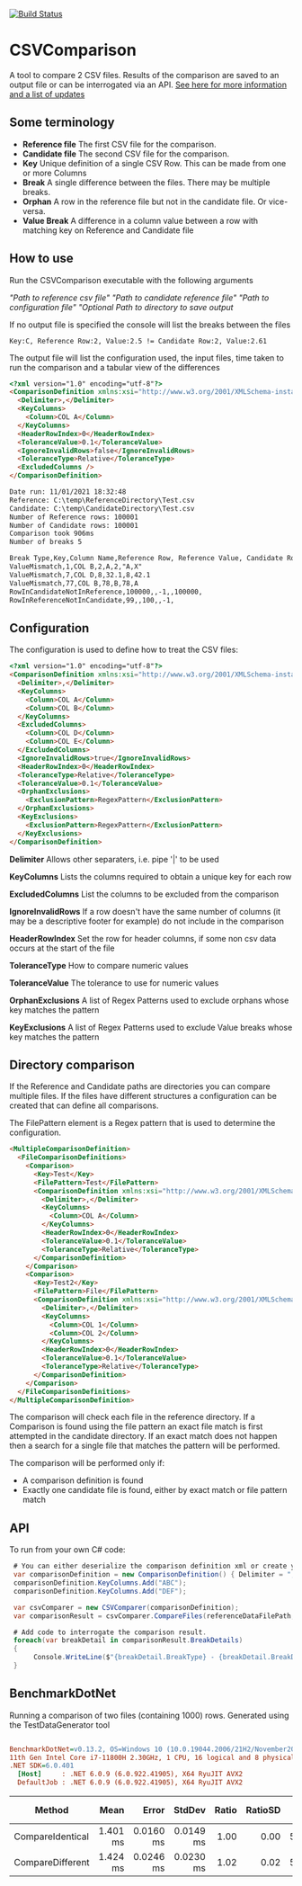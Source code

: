 [![Build Status](https://dev.azure.com/jonathanscott80/CSVComparer/_apis/build/status/jscott7.CSVComparer)](https://dev.azure.com/jonathanscott80/CSVComparer/_build/latest?definitionId=2)

# CSVComparison

A tool to compare 2 CSV files. Results of the comparison are saved to an output file or can be interrogated via an API.
[See here for more information and a list of updates](https://github.com/jscott7/CSVComparer/wiki)

## Some terminology

* **Reference file** The first CSV file for the comparison.
* **Candidate file** The second CSV file for the comparison.
* **Key** Unique definition of a single CSV Row. This can be made from one or more Columns
* **Break** A single difference between the files. There may be multiple breaks.
* **Orphan** A row in the reference file but not in the candidate file. Or vice-versa.
* **Value Break** A difference in a column value between a row with matching key on Reference and Candidate file 

## How to use

Run the CSVComparison executable with the following arguments

*"Path to reference csv file" "Path to candidate reference file" "Path to configuration file" "Optional Path to directory to save output*

If no output file is specified the console will list the breaks between the files

`Key:C, Reference Row:2, Value:2.5 != Candidate Row:2, Value:2.61`

The output file will list the configuration used, the input files, time taken to run the comparison and a tabular view of the differences

```html
<?xml version="1.0" encoding="utf-8"?>
<ComparisonDefinition xmlns:xsi="http://www.w3.org/2001/XMLSchema-instance" xmlns:xsd="http://www.w3.org/2001/XMLSchema">
  <Delimiter>,</Delimiter>
  <KeyColumns>
    <Column>COL A</Column>
  </KeyColumns>
  <HeaderRowIndex>0</HeaderRowIndex>
  <ToleranceValue>0.1</ToleranceValue>
  <IgnoreInvalidRows>false</IgnoreInvalidRows>
  <ToleranceType>Relative</ToleranceType>
  <ExcludedColumns />
</ComparisonDefinition>

Date run: 11/01/2021 18:32:48
Reference: C:\temp\ReferenceDirectory\Test.csv
Candidate: C:\temp\CandidateDirectory\Test.csv
Number of Reference rows: 100001
Number of Candidate rows: 100001
Comparison took 906ms
Number of breaks 5

Break Type,Key,Column Name,Reference Row, Reference Value, Candidate Row, Candidate Value
ValueMismatch,1,COL B,2,A,2,"A,X"
ValueMismatch,7,COL D,8,32.1,8,42.1
ValueMismatch,77,COL B,78,B,78,A
RowInCandidateNotInReference,100000,,-1,,100000,
RowInReferenceNotInCandidate,99,,100,,-1,
```

##  Configuration
The configuration is used to define how to treat the CSV files:

```html
<?xml version="1.0" encoding="utf-8"?>
<ComparisonDefinition xmlns:xsi="http://www.w3.org/2001/XMLSchema-instance" xmlns:xsd="http://www.w3.org/2001/XMLSchema">
  <Delimiter>,</Delimiter>
  <KeyColumns>
    <Column>COL A</Column>
    <Column>COL B</Column>
  </KeyColumns>
  <ExcludedColumns>
    <Column>COL D</Column>
    <Column>COL E</Column>
  </ExcludedColumns>
  <IgnoreInvalidRows>true</IgnoreInvalidRows>
  <HeaderRowIndex>0</HeaderRowIndex>
  <ToleranceType>Relative</ToleranceType>
  <ToleranceValue>0.1</ToleranceValue>
  <OrphanExclusions>
    <ExclusionPattern>RegexPattern</ExclusionPattern>
  </OrphanExclusions>
  <KeyExclusions>
    <ExclusionPattern>RegexPattern</ExclusionPattern>
  </KeyExclusions>
</ComparisonDefinition>
```

**Delimiter**  Allows other separaters, i.e. pipe '|' to be used

**KeyColumns** Lists the columns required to obtain a unique key for each row

**ExcludedColumns** List the columns to be excluded from the comparison

**IgnoreInvalidRows** If a row doesn't have the same number of columns (it may be a descriptive footer for example) do not include in the comparison

**HeaderRowIndex** Set the row for header columns, if some non csv data occurs at the start of the file

**ToleranceType** How to compare numeric values

**ToleranceValue** The tolerance to use for numeric values

**OrphanExclusions** A list of Regex Patterns used to exclude orphans whose key matches the pattern

**KeyExclusions** A list of Regex Patterns used to exclude Value breaks whose key matches the pattern
 
## Directory comparison

If the Reference and Candidate paths are directories you can compare multiple files. If the files have different structures a configuration can
be created that can define all comparisons.

The FilePattern element is a Regex pattern that is used to determine the configuration.

```html
<MultipleComparisonDefinition>
  <FileComparisonDefinitions>
    <Comparison>
      <Key>Test</Key>
      <FilePattern>Test</FilePattern>
      <ComparisonDefinition xmlns:xsi="http://www.w3.org/2001/XMLSchema-instance" xmlns:xsd="http://www.w3.org/2001/XMLSchema">
        <Delimiter>,</Delimiter>
        <KeyColumns>
          <Column>COL A</Column>
        </KeyColumns>
        <HeaderRowIndex>0</HeaderRowIndex>
        <ToleranceValue>0.1</ToleranceValue>
        <ToleranceType>Relative</ToleranceType>
      </ComparisonDefinition>
    </Comparison>
    <Comparison>
      <Key>Test2</Key>
      <FilePattern>File</FilePattern>
      <ComparisonDefinition xmlns:xsi="http://www.w3.org/2001/XMLSchema-instance" xmlns:xsd="http://www.w3.org/2001/XMLSchema">
        <Delimiter>,</Delimiter>
        <KeyColumns>
          <Column>COL 1</Column>
          <Column>COL 2</Column>
        </KeyColumns>
        <HeaderRowIndex>0</HeaderRowIndex>
        <ToleranceValue>0.1</ToleranceValue>
        <ToleranceType>Relative</ToleranceType>
      </ComparisonDefinition>
    </Comparison>
  </FileComparisonDefinitions>
</MultipleComparisonDefinition>
```

The comparison will check each file in the reference directory. If a Comparison is found using the file pattern an exact file match is first attempted in the 
candidate directory. If an exact match does not happen then a search for a single file that matches the pattern will be performed. 

The comparison will be performed only if:
* A comparison definition is found
* Exactly one candidate file is found, either by exact match or file pattern match

## API

To run from your own C# code:

```csharp
 # You can either deserialize the comparison definition xml or create your own in code
 var comparisonDefinition = new ComparisonDefinition() { Delimiter = "," };
 comparisonDefinition.KeyColumns.Add("ABC");
 comparisonDefinition.KeyColumns.Add("DEF");

 var csvComparer = new CSVComparer(comparisonDefinition);
 var comparisonResult = csvComparer.CompareFiles(referenceDataFilePath, targetDataFilePath);

 # Add code to interrogate the comparison result.
 foreach(var breakDetail in comparisonResult.BreakDetails)
 {
      Console.WriteLine($"{breakDetail.BreakType} - {breakDetail.BreakDescription}");
 }
```

## BenchmarkDotNet
Running a comparison of two files (containing 1000) rows.
Generated using the TestDataGenerator tool

``` ini

BenchmarkDotNet=v0.13.2, OS=Windows 10 (10.0.19044.2006/21H2/November2021Update)
11th Gen Intel Core i7-11800H 2.30GHz, 1 CPU, 16 logical and 8 physical cores
.NET SDK=6.0.401
  [Host]     : .NET 6.0.9 (6.0.922.41905), X64 RyuJIT AVX2
  DefaultJob : .NET 6.0.9 (6.0.922.41905), X64 RyuJIT AVX2


```
|           Method |     Mean |     Error |    StdDev | Ratio | RatioSD |    Gen0 |    Gen1 | Allocated | Alloc Ratio |
|----------------- |---------:|----------:|----------:|------:|--------:|--------:|--------:|----------:|------------:|
| CompareIdentical | 1.401 ms | 0.0160 ms | 0.0149 ms |  1.00 |    0.00 | 54.6875 | 17.5781 | 666.92 KB |        1.00 |
| CompareDifferent | 1.424 ms | 0.0246 ms | 0.0230 ms |  1.02 |    0.02 | 54.6875 | 17.5781 | 675.65 KB |        1.01 |